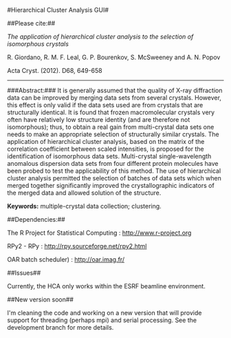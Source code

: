 #Hierarchical Cluster Analysis GUI#

##Please cite:##

*The application of hierarchical cluster analysis to the selection of isomorphous crystals*

R. Giordano, R. M. F. Leal, G. P. Bourenkov, S. McSweeney and A. N. Popov

Acta Cryst. (2012). D68, 649-658
*********************************

###Abstract:###
It is generally assumed that the quality of X-ray diffraction data can be improved by merging data sets from several crystals. However, this effect is only valid if the data sets used are from crystals that are structurally identical. It is found that frozen macromolecular crystals very often have relatively low structure identity (and are therefore not isomorphous); thus, to obtain a real gain from multi-crystal data sets one needs to make an appropriate selection of structurally similar crystals. The application of hierarchical cluster analysis, based on the matrix of the correlation coefficient between scaled intensities, is proposed for the identification of isomorphous data sets. Multi-crystal single-wavelength anomalous dispersion data sets from four different protein molecules have been probed to test the applicability of this method. The use of hierarchical cluster analysis permitted the selection of batches of data sets which when merged together significantly improved the crystallographic indicators of the merged data and allowed solution of the structure.

**Keywords:** multiple-crystal data collection; clustering.

##Dependencies:##

The R Project for Statistical Computing : http://www.r-project.org

RPy2 - RPy : http://rpy.sourceforge.net/rpy2.html

OAR batch scheduler) : http://oar.imag.fr/

##Issues##

Currently, the HCA only works within the ESRF beamline environment.

##New version soon##

I'm cleaning the code and working on a new version that will provide support for threading (perhaps mpi) and serial processing.
See the development branch for more details.
